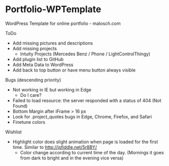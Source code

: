 # Portfolio-WPTemplate
WordPress Template for online portfolio - malosch.com

ToDo
- Add missing pictures and descriptions
- Add missing projects
	- Intuity Projects (Mercedes Benz / Phone / LightControlThingy)
- Add plugin list to GitHub
- Add Meta Data to WordPress
- Add back to top button or have menu button always visible

Bugs (descending priority)
- Not working in IE but working in Edge
	- Do I care?
- Failed to load resource: the server responded with a status of 404 (Not Found)
- Bottom Margin after iFrame > 16 px
- Look for .project_quotes bugs in Edge, Chrome, Firefox, and Safari
- Finetune colors

Wishlist
- Highlight color does slight animation when page is loaded for the first time. Similar to http://jsfiddle.net/5r8BY/
	- Color change according to current time of the day. (Mornings it goes from dark to bright and in the evening vice versa)